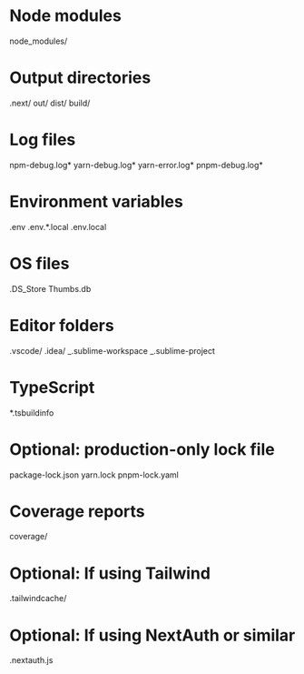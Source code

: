 # Node modules

node_modules/

# Output directories

.next/
out/
dist/
build/

# Log files

npm-debug.log*
yarn-debug.log*
yarn-error.log*
pnpm-debug.log*

# Environment variables

.env
.env.\*.local
.env.local

# OS files

.DS_Store
Thumbs.db

# Editor folders

.vscode/
.idea/
_.sublime-workspace
_.sublime-project

# TypeScript

\*.tsbuildinfo

# Optional: production-only lock file

package-lock.json
yarn.lock
pnpm-lock.yaml

# Coverage reports

coverage/

# Optional: If using Tailwind

.tailwindcache/

# Optional: If using NextAuth or similar

.nextauth.js



